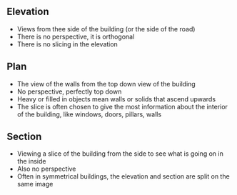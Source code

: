 ## Elevation
- Views from thee side of the building (or the side of the road)
- There is no perspective, it is orthogonal
- There is no slicing in the elevation

## Plan
- The view of the walls from the top down view of the building
- No perspective, perfectly top down
- Heavy or filled in objects mean walls or solids that ascend upwards
- The slice is often chosen to give the most information about the interior of the building, like windows, doors, pillars, walls

## Section
- Viewing a slice of the building from the side to see what is going on in the inside
- Also no perspective
- Often in symmetrical buildings, the elevation and section are split on the same image

